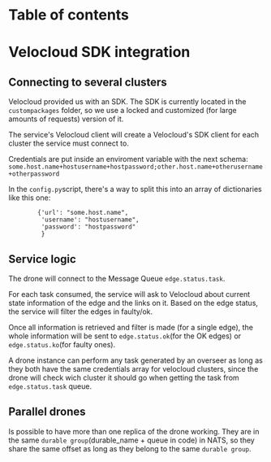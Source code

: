 # Table of contents

# Velocloud SDK integration

## Connecting to several clusters
Velocloud provided us with an SDK. The SDK is currently located in the `custompackages` folder, so we use a locked
and customized (for large amounts of requests) version of it.

The service's Velocloud client will create a Velocloud's SDK client for each cluster the service must connect to.

Credentials are put inside an enviroment variable with the next schema:
`some.host.name+hostusername+hostpassword;other.host.name+otherusername+otherpassword`

In the `config.py`script, there's a way to split this into an array of dictionaries like this one:

````
        {'url': "some.host.name",
         'username': "hostusername",
         'password': "hostpassword"
         }
````

## Service logic
The drone will connect to the Message Queue `edge.status.task`.

For each task consumed, the service will ask to Velocloud about current state information of the edge and the
links on it. Based on the edge status, the service will filter the edges in faulty/ok.

Once all information is retrieved and filter is made (for a single edge), the whole information will be sent to 
`edge.status.ok`(for the OK edges) or `edge.status.ko`(for faulty ones).

A drone instance can perform any task generated by an overseer as long as they both have the same credentials array
for velocloud clusters, since the drone will check wich cluster it should go when getting the task from `edge.status.task` queue.


## Parallel drones
Is possible to have more than one replica of the drone working. They are in the same `durable group`(durable_name + queue in code) in NATS, so they share
the same offset as long as they belong to the same `durable group`.
